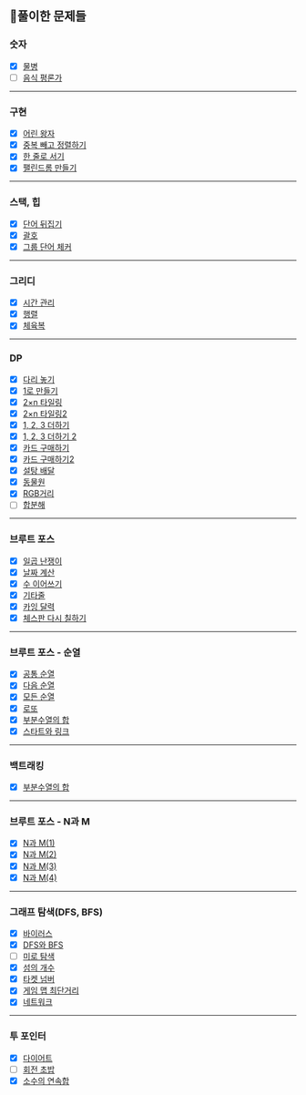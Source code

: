## 📜풀이한 문제들
### 숫자
- [x] [물병](https://www.acmicpc.net/problem/1052)
- [ ] [음식 평론가](https://www.acmicpc.net/problem/1188)

---

### 구현
- [x] [어린 왕자](https://www.acmicpc.net/problem/1004)
- [x] [중복 빼고 정렬하기](https://www.acmicpc.net/problem/10867)
- [x] [한 줄로 서기](https://www.acmicpc.net/problem/1138)
- [x] [팰린드롬 만들기](https://www.acmicpc.net/problem/1254)

---

### 스택, 힙
- [x] [단어 뒤집기](https://www.acmicpc.net/problem/9093)
- [x] [괄호](https://www.acmicpc.net/problem/9012)
- [x] [그룹 단어 체커](https://www.acmicpc.net/problem/1316)

---

### 그리디
- [x] [시간 관리](https://www.acmicpc.net/problem/1263)
- [x] [행렬](https://www.acmicpc.net/problem/1080)
- [x] [체육복](https://school.programmers.co.kr/learn/courses/30/lessons/42862)

---

### DP
- [x] [다리 놓기](https://www.acmicpc.net/problem/1010)
- [x] [1로 만들기](https://www.acmicpc.net/problem/1463)
- [x] [2×n 타일링](https://www.acmicpc.net/problem/11726)
- [x] [2×n 타일링2](https://www.acmicpc.net/problem/11727)
- [x] [1, 2, 3 더하기](https://www.acmicpc.net/problem/9095)
- [x] [1, 2, 3 더하기 2](https://www.acmicpc.net/problem/12101)
- [x] [카드 구매하기](https://www.acmicpc.net/problem/11052)
- [x] [카드 구매하기2](https://www.acmicpc.net/problem/16194)
- [x] [설탕 배달](https://www.acmicpc.net/problem/2839)
- [x] [동물원](https://www.acmicpc.net/problem/1309)
- [x] [RGB거리](https://www.acmicpc.net/problem/1149)
- [ ] [합분해](https://www.acmicpc.net/problem/2225)

---

### 브루트 포스
- [x] [일곱 난쟁이](https://www.acmicpc.net/problem/2309)
- [x] [날짜 계산](https://www.acmicpc.net/problem/1476)
- [x] [수 이어쓰기](https://www.acmicpc.net/problem/1748)
- [x] [기타줄](https://www.acmicpc.net/problem/1049)
- [x] [카잉 달력](https://www.acmicpc.net/problem/6064)
- [x] [체스판 다시 칠하기](https://www.acmicpc.net/problem/1018)

---

### 브루트 포스 - 순열
- [x] [공통 순열](https://www.acmicpc.net/problem/1622)
- [x] [다음 순열](https://www.acmicpc.net/problem/10972)
- [x] [모든 순열](https://www.acmicpc.net/problem/10974)
- [x] [로또](https://www.acmicpc.net/problem/6603)
- [x] [부분수열의 합](https://www.acmicpc.net/problem/1182)
- [x] [스타트와 링크](https://www.acmicpc.net/problem/14889)

---

### 백트래킹
- [x] [부분수열의 합](https://www.acmicpc.net/problem/1182)

---

### 브루트 포스 - N과 M
- [x] [N과 M(1)](https://www.acmicpc.net/problem/15649)
- [x] [N과 M(2)](https://www.acmicpc.net/problem/15650)
- [x] [N과 M(3)](https://www.acmicpc.net/problem/15651)
- [x] [N과 M(4)](https://www.acmicpc.net/problem/15652)

---

### 그래프 탐색(DFS, BFS)
- [x] [바이러스](https://www.acmicpc.net/problem/2606)
- [x] [DFS와 BFS](https://www.acmicpc.net/problem/1260)
- [ ] [미로 탐색](https://www.acmicpc.net/problem/2178)
- [x] [섬의 개수](https://www.acmicpc.net/problem/4963)
- [x] [타켓 넘버](https://school.programmers.co.kr/learn/courses/30/lessons/43165)
- [x] [게임 맵 최단거리](https://school.programmers.co.kr/learn/courses/30/lessons/1844)
- [x] [네트워크](https://school.programmers.co.kr/learn/courses/30/lessons/43162)

---

### 투 포인터
- [x] [다이어트](https://www.acmicpc.net/problem/1484)
- [ ] [회전 초밥](https://www.acmicpc.net/problem/2531)
- [x] [소수의 연속합](https://www.acmicpc.net/problem/1644)